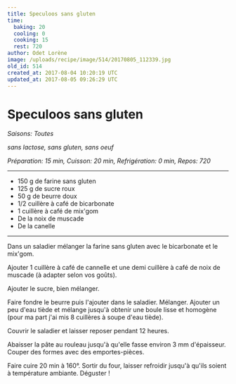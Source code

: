 ```yaml
---
title: Speculoos sans gluten
time:
  baking: 20
  cooling: 0
  cooking: 15
  rest: 720
author: Odet Lorène
image: /uploads/recipe/image/514/20170805_112339.jpg
old_id: 514
created_at: 2017-08-04 10:20:19 UTC
updated_at: 2017-08-05 09:26:29 UTC
---
```


# Speculoos sans gluten

_Saisons: Toutes_

_sans lactose, sans gluten, sans oeuf_

_Préparation: 15 min, Cuisson: 20 min, Refrigération: 0 min, Repos: 720_

---

- 150 g de farine sans gluten
- 125 g de sucre roux
- 50 g de beurre doux
- 1/2 cuillère à café de bicarbonate
- 1 cuillère à café de mix'gom
- De la noix de muscade
- De la canelle

---

Dans un saladier mélanger la farine sans gluten avec le bicarbonate et le mix'gom.

Ajouter 1 cuillère à café de cannelle et une demi cuillère à café de noix de muscade (à adapter selon vos goûts).

Ajouter le sucre, bien mélanger.

Faire fondre le beurre puis l'ajouter dans le saladier. Mélanger. Ajouter un peu d'eau tiède et mélange jusqu'à obtenir une boule lisse et homogène (pour ma part j'ai mis 8 cuillères à soupe d'eau tiède).

Couvrir le saladier et laisser reposer pendant 12 heures.

Abaisser la pâte au rouleau jusqu'à qu'elle fasse environ 3 mm d'épaisseur. Couper des formes avec des emportes-pièces.

Faire cuire 20 min à 160°. Sortir du four, laisser refroidir jusqu'à qu'ils soient à température ambiante. Déguster !
